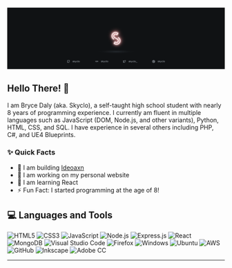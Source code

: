 <html align="left">
<p align="center">
  <img src="https://raw.githubusercontent.com/Skyclo/Skyclo/master/glowbanner_git.png">
</p>
<!--![Visits Badge](https://badges.pufler.dev/visits/skyclo/git-badges)-->

<h2>Hello There! 👋</h2>
<p>I am Bryce Daly (aka. Skyclo), a self-taught high school student with nearly 8 years of programming experience. I currently am fluent in multiple languages such as JavaScript (DOM, Node.js, and other variants), Python, HTML, CSS, and SQL. I have experience in several others including PHP, C#, and UE4 Blueprints.</p>
<h3>✨ Quick Facts</h3>

- 🚀 I am building [Ideoaxn](https://github.com/ideoxan)
- 💪 I am working on my personal website
- 🧠 I am learning React
- ⚡ Fun Fact: I started programming at the age of 8!

<h2>💻 Languages and Tools</h2>

![HTML5](https://img.shields.io/badge/-HTML5-%23E44D26?style=flat-square&logo=html5&logoColor=white)
![CSS3](https://img.shields.io/badge/-CSS3-%232965f1?style=flat-square&logo=css3&logoColor=white)
![JavaScript](https://img.shields.io/badge/-JavaScript-%23F7DF1E?style=flat-square&logo=javascript&logoColor=black)
![Node.js](https://img.shields.io/badge/-Node.js-%2343853D?style=flat-square&logo=node.js&logoColor=white)
![Express.js](https://img.shields.io/badge/-Express.js-black?style=flat-square&logo=express&logoColor=white)
![React](https://img.shields.io/badge/-React-%2361DAFB?style=flat-square&logo=react&logoColor=black)
![MongoDB](https://img.shields.io/badge/-MongoDB-%2347A248?style=flat-square&logo=mongodb&logoColor=white)
![Visual Studio Code](https://img.shields.io/badge/-VS%20Code-blue?style=flat-square&logo=visual-studio-code&logoColor=white)
![Firefox](https://img.shields.io/badge/-Firefox-%23FF7139?style=flat-square&logo=firefox-browser&logoColor=white)
![Windows](https://img.shields.io/badge/-Windows-blue?style=flat-square&logo=windows&logoColor=white)
![Ubuntu](https://img.shields.io/badge/-Ubuntu-orange?style=flat-square&logo=ubuntu&logoColor=white)
![AWS](https://img.shields.io/badge/-AWS-%23FF9900?style=flat-square&logo=amazon-aws&logoColor=white)
![GitHub](https://img.shields.io/badge/-GitHub-%23212121?style=flat-square&logo=github&logoColor=white)
![Inkscape](https://img.shields.io/badge/-Inkscape-grey?style=flat-square&logo=inkscape&logoColor=white)
![Adobe CC](https://img.shields.io/badge/-Adobe%20CC%20Suite-%23FF0000?style=flat-square&logo=adobe&logoColor=white)
<br><hr>
</html>
